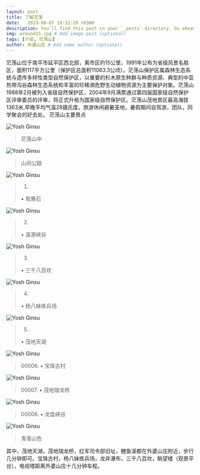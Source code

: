 ```yaml
---
layout: post
title: 了解茫荡  
date:   2019-08-07 19:32:20 +0300
description: You’ll find this post in your `_posts` directory. Go ahead and edit it and re-build the site to see your changes. # Add post description (optional)
img: around15.jpg # Add image post (optional)
tags: [介绍, 茫荡山]
author: 外婆山庄 # Add name author (optional)
---
```

茫荡山位于南平市延平区西北部，离市区约15公里，1991年公布为省级风景名胜区，面积117平方公里（保护区总面积11063.3公顷）。茫荡山保护区属森林生态系统与遗传多样性类型自然保护区，以重要的杉木原生种群与种质资源、典型的中亚热带沟谷森林生态系统和丰富的珍稀濒危野生动植物资源为主要保护对象。茫荡山1988年2月被列入省级自然保护区，2004年9月满票通过第四届国家级自然保护区评审委员的评审，将正式升格为国家级自然保护区。茫荡山茂地景区最高海拔1363米,早晚平均气温28摄氏度。旅游休闲避暑圣地，暑假期间自驾游，团队，同学聚会的好去处。
茫荡山主要景点

![Yosh Ginsu]({{site.baseurl}}/assets/img/around18.jpg)
>茫荡山中

![Yosh Ginsu]({{site.baseurl}}/assets/img/mountain3.jpg)
>山间公路

![Yosh Ginsu]({{site.baseurl}}/assets/img/yuanyang.jpg)
>00001.
>▪ 鸳鸯石

![Yosh Ginsu]({{site.baseurl}}/assets/img/yuanxi.jpg)
>00002.
>▪ 溪源峡谷

![Yosh Ginsu]({{site.baseurl}}/assets/img/mangdang1.jpg)
>00003.
>▪ 三千八百坎

![Yosh Ginsu]({{site.baseurl}}/assets/img/mountain6.jpg)
>00004.
>▪ 杨八妹练兵场

![Yosh Ginsu]({{site.baseurl}}/assets/img/around17.jpg)
>00005.
>▪ 茂地天湖

![Yosh Ginsu]({{site.baseurl}}/assets/img/baozhu.jpg)
>00006. ▪ 宝珠古村

![Yosh Ginsu]({{site.baseurl}}/assets/img/around5.jpg)
>00007. ▪ 茂地瑞龙桥

![Yosh Ginsu]({{site.baseurl}}/assets/img/mountain4.jpg)
>00008. ▪ 龙盘峡谷

![Yosh Ginsu]({{site.baseurl}}/assets/img/around26.jpg)
>青青山色

其中，茂地天湖，茂地瑞龙桥，红军司令部旧址，鲤鱼溪都在外婆山庄附近，步行几分钟即可。宝珠古村，杨八妹练兵场，龙井瀑布，三千八百坎，眺望楼（观景平台），电视塔距离外婆山庄十几分钟车程。





